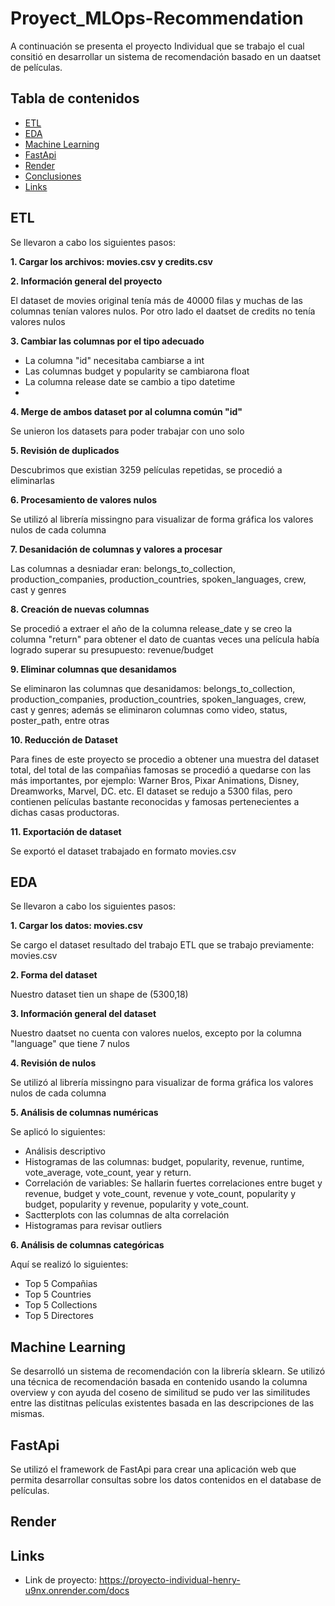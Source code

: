 # Proyect_MLOps-Recommendation
A continuación se presenta el proyecto Individual que se trabajo el cual consitió en desarrollar un sistema de recomendación  basado en un daatset de películas.

## Tabla de contenidos

- [ETL](##ETL)
- [EDA](##EDA)
- [Machine Learning](##MachineLearning)
- [FastApi](#FastApi)
- [Render](#Render)
- [Conclusiones](#Conclusiones)
- [Links](#licencia)

## ETL
Se llevaron a cabo los siguientes pasos:

**1. Cargar los archivos: movies.csv y credits.csv**

**2. Información general del proyecto** 

El dataset de movies original tenía más de 40000 filas y muchas de las columnas tenían valores nulos. Por otro lado el daatset de credits no tenía valores nulos

**3. Cambiar las columnas por el tipo adecuado**

- La columna "id" necesitaba cambiarse a int
- Las columnas budget y popularity se cambiarona  float
- La columna release date se cambio a tipo datetime
- 
**4. Merge de ambos dataset por al columna común "id"**

Se unieron los datasets para poder trabajar con uno solo 

**5. Revisión de duplicados**

Descubrimos que existian 3259 películas repetidas, se procedió a eliminarlas

**6. Procesamiento de valores nulos**

Se utilizó al librería missingno para visualizar de forma gráfica los valores nulos de cada columna

**7. Desanidación de columnas y valores a procesar**

 Las columnas a desniadar eran: belongs_to_collection, production_companies, production_countries, spoken_languages, crew, cast y genres

**8. Creación de nuevas columnas**

Se procedió a extraer el año de la columna release_date y se creo la columna "return" para obtener el dato de cuantas veces una película había logrado superar su presupuesto: revenue/budget

**9. Eliminar columnas que desanidamos**

Se eliminaron las columnas que desanidamos: belongs_to_collection, production_companies, production_countries, spoken_languages, crew, cast y genres; además se eliminaron columnas como video, status, poster_path, entre otras

**10. Reducción de Dataset**

Para fines de este proyecto se procedio a obtener una muestra del dataset total, del total de las compañias famosas se procedió a quedarse con las más importantes, por ejemplo: Warner Bros, Pixar Animations, Disney, Dreamworks, Marvel, DC. etc. El dataset se redujo a 5300 filas, pero contienen películas bastante reconocidas y famosas pertenecientes a dichas casas productoras. 

**11. Exportación de dataset**

Se exportó el dataset trabajado en formato movies.csv
    
## EDA
Se llevaron a cabo los siguientes pasos:

**1. Cargar los datos: movies.csv**

Se cargo el dataset resultado del trabajo ETL que se trabajo previamente: movies.csv

**2. Forma del dataset**

Nuestro dataset tien un shape de (5300,18)

**3. Información general del dataset**

Nuestro daatset no cuenta con valores nuelos, excepto por la columna "language" que tiene 7 nulos 

**4. Revisión de nulos**

Se utilizó al librería missingno para visualizar de forma gráfica los valores nulos de cada columna

**5. Análisis de columnas numéricas**

Se aplicó lo siguientes:

- Análisis descriptivo
- Histogramas de las columnas: budget, popularity, revenue, runtime, vote_average, vote_count, year y return.
- Correlación de variables: Se hallarin fuertes correlaciones entre buget y revenue, budget y vote_count, revenue y vote_count, popularity y budget, popularity y revenue, popularity y vote_count.
- Sactterplots con las columnas de alta correlación
- Histogramas para revisar outliers

**6. Análisis de columnas categóricas**

Aquí se realizó lo siguientes:

- Top 5 Compañias
- Top 5 Countries
- Top 5 Collections
- Top 5 Directores

## Machine Learning

Se desarrolló un sistema de recomendación con la librería sklearn. Se utilizó una técnica de recomendación basada en contenido usando la columna overview y con ayuda del coseno de similitud se pudo ver las similitudes entre las distitnas películas existentes basada en las descripciones de las mismas. 

## FastApi

Se utilizó el framework de FastApi para crear una aplicación web que permita desarrollar consultas sobre los datos contenidos en el database de películas. 

## Render



## Links
* Link de proyecto: https://proyecto-individual-henry-u9nx.onrender.com/docs
